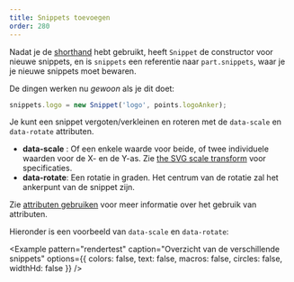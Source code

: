 ```yaml
---
title: Snippets toevoegen
order: 280
---
```


Nadat je de [shorthand](/concepts/shorthand) hebt gebruikt, heeft `Snippet` de constructor voor nieuwe snippets, en is `snippets` een referentie naar `part.snippets`, waar je je nieuwe snippets moet bewaren.

De dingen werken nu *gewoon* als je dit doet:

```js
snippets.logo = new Snippet('logo', points.logoAnker);
```

Je kunt een snippet vergoten/verkleinen en roteren met de `data-scale` en `data-rotate` attributen.

 - **data-scale** : Of een enkele waarde voor beide, of twee individuele waarden voor de X- en de Y-as. Zie [the SVG scale transform](https://developer.mozilla.org/en-US/docs/Web/SVG/Attribute/transform#Scale) voor specificaties.
 - **data-rotate**: Een rotatie in graden. Het centrum van de rotatie zal het ankerpunt van de snippet zijn.

<Tip>

Zie [attributen gebruiken](/concepten/attributen) voor meer informatie over het gebruik van attributen.

</Tip>

Hieronder is een voorbeeld van `data-scale` en `data-rotate`:

<Example pattern="rendertest" caption="Overzicht van de verschillende snippets" options={{ colors: false, text: false, macros: false, circles: false, widthHd: false }} />
